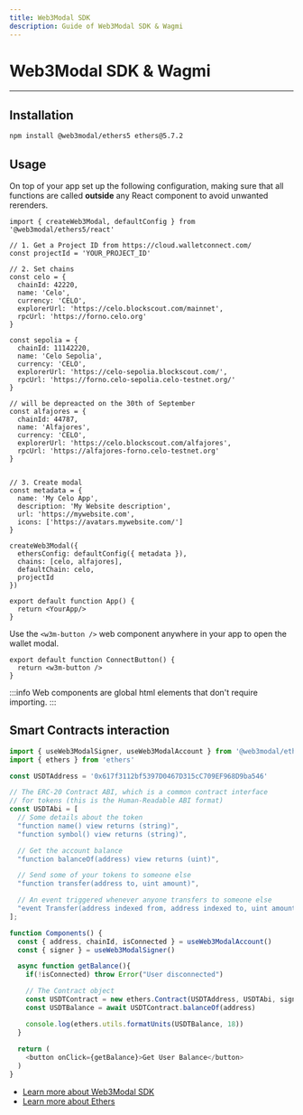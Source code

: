 ```yaml
---
title: Web3Modal SDK
description: Guide of Web3Modal SDK & Wagmi
---
```


# Web3Modal SDK & Wagmi

---

## Installation

```bash npm2yarn
npm install @web3modal/ethers5 ethers@5.7.2
```

## Usage

On top of your app set up the following configuration, making sure that all functions are called **outside** any React component to avoid unwanted rerenders.

```tsx
import { createWeb3Modal, defaultConfig } from '@web3modal/ethers5/react'

// 1. Get a Project ID from https://cloud.walletconnect.com/ 
const projectId = 'YOUR_PROJECT_ID'

// 2. Set chains
const celo = {
  chainId: 42220,
  name: 'Celo',
  currency: 'CELO',
  explorerUrl: 'https://celo.blockscout.com/mainnet',
  rpcUrl: 'https://forno.celo.org'
}

const sepolia = {
  chainId: 11142220,
  name: 'Celo Sepolia',
  currency: 'CELO',
  explorerUrl: 'https://celo-sepolia.blockscout.com/',
  rpcUrl: 'https://forno.celo-sepolia.celo-testnet.org/'
}

// will be depreacted on the 30th of September
const alfajores = {
  chainId: 44787,
  name: 'Alfajores',
  currency: 'CELO',
  explorerUrl: 'https://celo.blockscout.com/alfajores',
  rpcUrl: 'https://alfajores-forno.celo-testnet.org'
}


// 3. Create modal
const metadata = {
  name: 'My Celo App',
  description: 'My Website description',
  url: 'https://mywebsite.com',
  icons: ['https://avatars.mywebsite.com/']
}

createWeb3Modal({
  ethersConfig: defaultConfig({ metadata }),
  chains: [celo, alfajores],
  defaultChain: celo,
  projectId
})

export default function App() {
  return <YourApp/>
}
```

Use the `<w3m-button />` web component anywhere in your app to open the wallet modal.

```tsx
export default function ConnectButton() {
  return <w3m-button />
}
```

:::info
Web components are global html elements that don't require importing.
:::

## Smart Contracts interaction

```ts
import { useWeb3ModalSigner, useWeb3ModalAccount } from '@web3modal/ethers5/react'
import { ethers } from 'ethers'

const USDTAddress = '0x617f3112bf5397D0467D315cC709EF968D9ba546'

// The ERC-20 Contract ABI, which is a common contract interface
// for tokens (this is the Human-Readable ABI format)
const USDTAbi = [
  // Some details about the token
  "function name() view returns (string)",
  "function symbol() view returns (string)",

  // Get the account balance
  "function balanceOf(address) view returns (uint)",

  // Send some of your tokens to someone else
  "function transfer(address to, uint amount)",

  // An event triggered whenever anyone transfers to someone else
  "event Transfer(address indexed from, address indexed to, uint amount)"
];

function Components() {
  const { address, chainId, isConnected } = useWeb3ModalAccount()
  const { signer } = useWeb3ModalSigner()

  async function getBalance(){
    if(!isConnected) throw Error("User disconnected")

    // The Contract object
    const USDTContract = new ethers.Contract(USDTAddress, USDTAbi, signer)
    const USDTBalance = await USDTContract.balanceOf(address)

    console.log(ethers.utils.formatUnits(USDTBalance, 18))
  }
  
  return (
    <button onClick={getBalance}>Get User Balance</button>
  )
}
```
- [Learn more about Web3Modal SDK](https://docs.walletconnect.com/web3modal/about)
- [Learn more about Ethers](https://docs.ethers.org/v5/getting-started/)